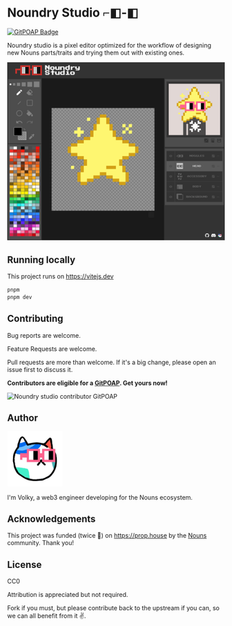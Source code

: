 # Noundry Studio ⌐◧-◧
[![GitPOAP Badge](https://public-api.gitpoap.io/v1/repo/volkyeth/noundry-studio/badge)](https://www.gitpoap.io/gh/volkyeth/noundry-studio)

Noundry studio is a pixel editor optimized for the workflow of designing new Nouns parts/traits and trying them out with existing ones.

![noundry studio preview](preview.png)

## Running locally

This project runs on https://vitejs.dev

```bash
pnpm
pnpm dev
```

## Contributing

Bug reports are welcome.

Feature Requests are welcome.

Pull requests are more than welcome. If it's a big change, please open an issue first to discuss it.

**Contributors are eligible for a [GitPOAP](https://www.gitpoap.io/gh/volkyeth/noundry-studio). Get yours now!**

<img width="250" alt="Noundry studio contributor GitPOAP" src="https://user-images.githubusercontent.com/847070/214595331-eaabcbe4-6f82-4bfc-af16-84a1dbacf50c.png">

## Author

![volky](src/assets/volky.png)

I'm Volky, a web3 engineer developing for the Nouns ecosystem. 

## Acknowledgements

This project was funded (twice 🙏) on https://prop.house by the [Nouns](https://nouns.wtf) community. Thank you!

## License

CC0

Attribution is appreciated but not required.

Fork if you must, but please contribute back to the upstream if you can, so we can all benefit from it ✌.
